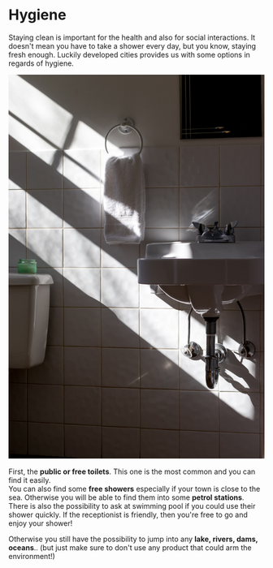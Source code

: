 # Hygiene

Staying clean is important for the health and also for social interactions.
It doesn't mean you have to take a shower every day, but you know, staying fresh enough.
Luckily developed cities provides us with some options in regards of hygiene.

![hygiene](../_medias/hygiene.jpeg)

First, the **public or free toilets**. This one is the most common and you can find it easily.  
You can also find some **free showers** especially if your town is close to the sea. Otherwise you will be able to find them into some **petrol stations**.
There is also the possibility to ask at swimming pool if you could use their shower quickly. If the receptionist is friendly, then you're free to go and enjoy your shower!

Otherwise you still have the possibility to jump into any **lake, rivers, dams, oceans**.. (but just make sure to don't use any product that could arm the environment!)
